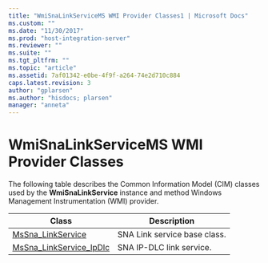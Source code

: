 ```yaml
---
title: "WmiSnaLinkServiceMS WMI Provider Classes1 | Microsoft Docs"
ms.custom: ""
ms.date: "11/30/2017"
ms.prod: "host-integration-server"
ms.reviewer: ""
ms.suite: ""
ms.tgt_pltfrm: ""
ms.topic: "article"
ms.assetid: 7af01342-e0be-4f9f-a264-74e2d710c884
caps.latest.revision: 3
author: "gplarsen"
ms.author: "hisdocs; plarsen"
manager: "anneta"
---
```

# WmiSnaLinkServiceMS WMI Provider Classes
The following table describes the Common Information Model (CIM) classes used by the **WmiSnaLinkService** instance and method Windows Management Instrumentation (WMI) provider.  


|                                Class                                 |         Description          |
|----------------------------------------------------------------------|------------------------------|
|       [MsSna_LinkService](../core/mssna-linkservice-class1.md)       | SNA Link service base class. |
| [MsSna_LinkService_IpDlc](../core/mssna-linkservice-ipdlc-class1.md) |   SNA IP-DLC link service.   |

